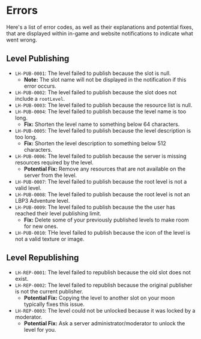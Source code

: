 ﻿
# Errors

Here's a list of error codes, as well as their explanations and potential fixes, that are displayed within in-game and
website notifications to indicate what went wrong.

## Level Publishing

- `LH-PUB-0001`: The level failed to publish because the slot is null.
  - **Note:** The slot name will not be displayed in the notification if this error occurs.
- `LH-PUB-0002`: The level failed to publish because the slot does not include a `rootLevel`.
- `LH-PUB-0003`: The level failed to publish because the resource list is null.
- `LH-PUB-0004`: The level failed to publish because the level name is too long.
  - **Fix:** Shorten the level name to something below 64 characters.
- `LH-PUB-0005`: The level failed to publish because the level description is too long.
  - **Fix:** Shorten the level description to something below 512 characters.
- `LH-PUB-0006`: The level failed to publish because the server is missing resources required by the level.
  - **Potential Fix:** Remove any resources that are not available on the server from the level.
- `LH-PUB-0007`: The level failed to publish because the root level is not a valid level.
- `LH-PUB-0008`: The level failed to publish because the root level is not an LBP3 Adventure level.
- `LH-PUB-0009`: The level failed to publish because the the user has reached their level publishing limit.
  - **Fix:** Delete some of your previously published levels to make room for new ones.
- `LH-PUB-0010`: THe level failed to publish because the icon of the level is not a valid texture or image.

## Level Republishing

- `LH-REP-0001`: The level failed to republish because the old slot does not exist.
- `LH-REP-0002`: The level failed to republish because the original publisher is not the current publisher.
  - **Potential Fix:** Copying the level to another slot on your moon typically fixes this issue.
- `LH-REP-0003`: The level could not be unlocked because it was locked by a moderator.
  - **Potential Fix:** Ask a server administrator/moderator to unlock the level for you.